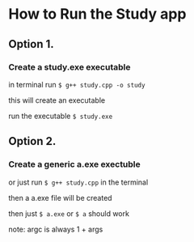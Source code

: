 # How to Run the Study app

## Option 1.
### Create a study.exe executable

in terminal run `$ g++ study.cpp -o study`

this will create an executable

run the executable `$ study.exe`

## Option 2.
### Create a generic a.exe exectuble

or just run  `$ g++ study.cpp` in the terminal

then a a.exe file will be created

then just `$ a.exe` or `$ a` should work

note: argc is always 1 + args